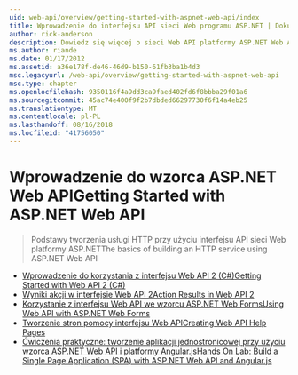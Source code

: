 ```yaml
---
uid: web-api/overview/getting-started-with-aspnet-web-api/index
title: Wprowadzenie do interfejsu API sieci Web programu ASP.NET | Dokumentacja firmy Microsoft
author: rick-anderson
description: Dowiedz się więcej o sieci Web API platformy ASP.NET Web API platformy ASP.NET to platforma, która ułatwia tworzenie usług HTTP, docierających do szerokiej gamy klientów, w tym przeglądarek...
ms.author: riande
ms.date: 01/17/2012
ms.assetid: a36e178f-de46-46d9-b150-61fb3ba1b4d3
msc.legacyurl: /web-api/overview/getting-started-with-aspnet-web-api
msc.type: chapter
ms.openlocfilehash: 9350116f4a9dd3ca9faed402fd6f8bbba29f01a6
ms.sourcegitcommit: 45ac74e400f9f2b7dbded66297730f6f14a4eb25
ms.translationtype: MT
ms.contentlocale: pl-PL
ms.lasthandoff: 08/16/2018
ms.locfileid: "41756050"
---
```

<a name="getting-started-with-aspnet-web-api"></a><span data-ttu-id="f537b-103">Wprowadzenie do wzorca ASP.NET Web API</span><span class="sxs-lookup"><span data-stu-id="f537b-103">Getting Started with ASP.NET Web API</span></span>
====================
> <span data-ttu-id="f537b-104">Podstawy tworzenia usługi HTTP przy użyciu interfejsu API sieci Web platformy ASP.NET</span><span class="sxs-lookup"><span data-stu-id="f537b-104">The basics of building an HTTP service using ASP.NET Web API</span></span>


- [<span data-ttu-id="f537b-105">Wprowadzenie do korzystania z interfejsu Web API 2 (C#)</span><span class="sxs-lookup"><span data-stu-id="f537b-105">Getting Started with Web API 2 (C#)</span></span>](tutorial-your-first-web-api.md)
- [<span data-ttu-id="f537b-106">Wyniki akcji w interfejsie Web API 2</span><span class="sxs-lookup"><span data-stu-id="f537b-106">Action Results in Web API 2</span></span>](action-results.md)
- [<span data-ttu-id="f537b-107">Korzystanie z interfejsu Web API we wzorcu ASP.NET Web Forms</span><span class="sxs-lookup"><span data-stu-id="f537b-107">Using Web API with ASP.NET Web Forms</span></span>](using-web-api-with-aspnet-web-forms.md)
- [<span data-ttu-id="f537b-108">Tworzenie stron pomocy interfejsu Web API</span><span class="sxs-lookup"><span data-stu-id="f537b-108">Creating Web API Help Pages</span></span>](creating-api-help-pages.md)
- [<span data-ttu-id="f537b-109">Ćwiczenia praktyczne: tworzenie aplikacji jednostronicowej przy użyciu wzorca ASP.NET Web API i platformy Angular.js</span><span class="sxs-lookup"><span data-stu-id="f537b-109">Hands On Lab: Build a Single Page Application (SPA) with ASP.NET Web API and Angular.js</span></span>](build-a-single-page-application-spa-with-aspnet-web-api-and-angularjs.md)
